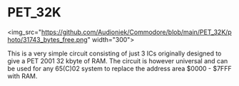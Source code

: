# PET_32K

<img_src="https://github.com/Audioniek/Commodore/blob/main/PET_32K/photo/31743_bytes_free.png" width="300">

This is a very simple circuit consisting of just 3 ICs originally designed to give a PET 2001 32 kbyte of RAM. The circuit is however universal and can be used for any 65(C)02 system to replace the address area $0000 - $7FFF with RAM.

